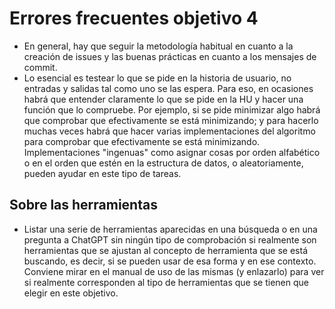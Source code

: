 # Errores frecuentes objetivo 4

* En general, hay que seguir la metodología habitual en cuanto a la creación de
  issues y las buenas prácticas en cuanto a los mensajes de commit.
* Lo esencial es testear lo que se pide en la historia de usuario, no entradas
  y salidas tal como uno se las espera. Para eso, en ocasiones habrá que
  entender claramente lo que se pide en la HU y hacer una función que lo
  compruebe. Por ejemplo, si se pide minimizar algo habrá que comprobar que
  efectivamente se está minimizando; y para hacerlo muchas veces habrá que hacer
  varias implementaciones del algoritmo para comprobar que efectivamente se está
  minimizando. Implementaciones "ingenuas" como asignar cosas por orden
  alfabético o en el orden que estén en la estructura de datos, o
  aleatoriamente, pueden ayudar en este tipo de tareas.

## Sobre las herramientas

* Listar una serie de herramientas aparecidas en una búsqueda o en una pregunta
  a ChatGPT sin ningún tipo de comprobación si realmente son herramientas que se
  ajustan al concepto de herramienta que se está buscando, es decir, si se
  pueden usar de esa forma y en ese contexto. Conviene mirar en el manual de uso
  de las mismas (y enlazarlo) para ver si realmente corresponden al tipo de
  herramientas que se tienen que elegir en este objetivo.
